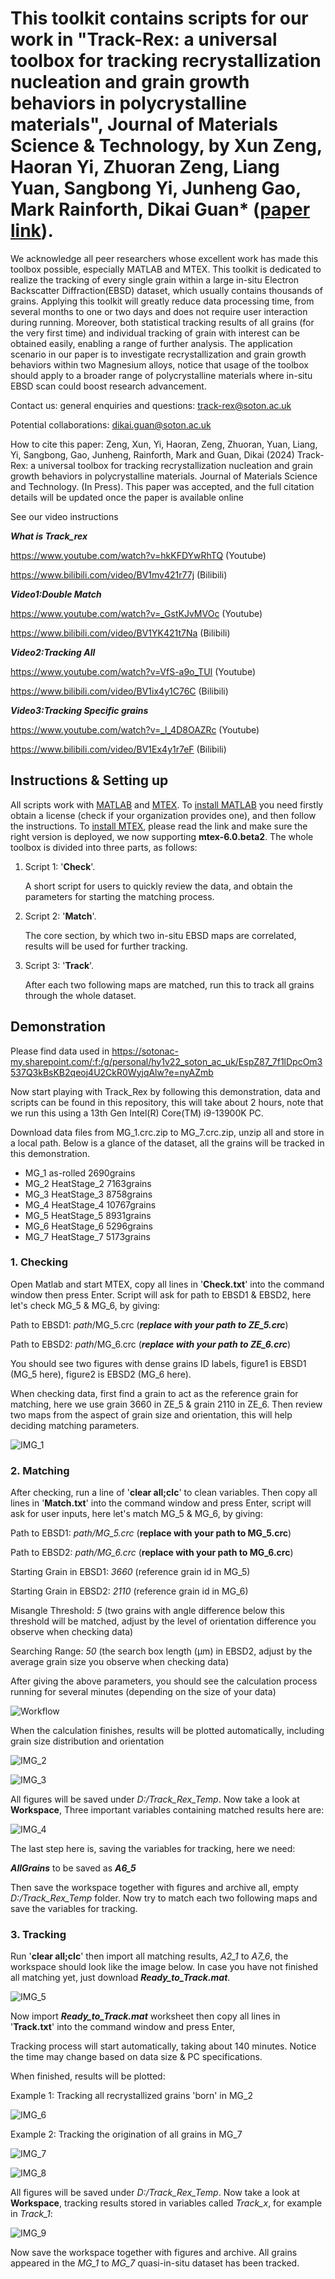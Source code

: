 # This toolkit contains scripts for our work in "Track-Rex: a universal toolbox for tracking recrystallization nucleation and grain growth behaviors in polycrystalline materials", Journal of Materials Science & Technology, by Xun Zeng, Haoran Yi, Zhuoran Zeng, Liang Yuan, Sangbong Yi, Junheng Gao, Mark Rainforth, Dikai Guan* ([paper link](https://eprints.soton.ac.uk/487523/)).

We acknowledge all peer researchers whose excellent work has made this toolbox possible, especially MATLAB and MTEX. This toolkit is dedicated to realize the tracking of every single grain within a large in-situ Electron Backscatter Diffraction(EBSD) dataset, which usually contains thousands of grains. Applying this toolkit will greatly reduce data processing time, from several months to one or two days and does not require user interaction during running. Moreover, both statistical tracking results of all grains (for the very first time) and individual tracking of grain with interest can be obtained easily, enabling a range of further analysis. The application scenario in our paper is to investigate recrystallization and grain growth behaviors within two Magnesium alloys, notice that usage of the toolbox should apply to a broader range of polycrystalline materials where in-situ EBSD scan could boost research advancement.

Contact us:
general enquiries and questions: track-rex@soton.ac.uk

Potential collaborations: dikai.guan@soton.ac.uk 

How to cite this paper: Zeng, Xun, Yi, Haoran, Zeng, Zhuoran, Yuan, Liang, Yi, Sangbong, Gao, Junheng, Rainforth, Mark and Guan, Dikai (2024) Track-Rex: a universal toolbox for tracking recrystallization nucleation and grain growth behaviors in polycrystalline materials. Journal of Materials Science and Technology. (In Press). This paper was accepted, and the full citation details will be updated once the paper is available online

See our video instructions

_**What is Track_rex**_ 

https://www.youtube.com/watch?v=hkKFDYwRhTQ (Youtube)

https://www.bilibili.com/video/BV1mv421r77j (Bilibili)

_**Video1:Double Match**_ 

https://www.youtube.com/watch?v=_GstKJvMVOc (Youtube)

https://www.bilibili.com/video/BV1YK421t7Na (Bilibili)

_**Video2:Tracking All**_ 

https://www.youtube.com/watch?v=VfS-a9o_TUI (Youtube)

https://www.bilibili.com/video/BV1ix4y1C76C (Bilibili)

_**Video3:Tracking Specific grains**_ 

https://www.youtube.com/watch?v=_l_4D8OAZRc (Youtube)

https://www.bilibili.com/video/BV1Ex4y1r7eF (Bilibili)


## Instructions & Setting up

All scripts work with [MATLAB](https://uk.mathworks.com/products/matlab.html) and [MTEX](https://mtex-toolbox.github.io/index). To [install MATLAB](https://login.mathworks.com/embedded-login/landing.html?cid=getmatlab&s_tid=gn_getml) you need firstly obtain a license (check if your organization provides one), and then follow the instructions. To [install MTEX](https://mtex-toolbox.github.io/download), please read the link and make sure the right version is deployed, we now supporting **mtex-6.0.beta2**. The whole toolbox is divided into three parts, as follows:

1. Script 1: '**Check**'.

   A short script for users to quickly review the data, and obtain the parameters for starting the matching process.

4. Script 2: '**Match**'.

   The core section, by which two in-situ EBSD maps are correlated, results will be used for further tracking.

5. Script 3: '**Track**'.

   After each two following maps are matched, run this to track all grains through the whole dataset.

## Demonstration

Please find data used in https://sotonac-my.sharepoint.com/:f:/g/personal/hy1v22_soton_ac_uk/EspZ87_7f1lDpcOm3537Q3kBsKB2qeoj4U2CkR0WyjqAlw?e=nyAZmb

Now start playing with Track_Rex by following this demonstration, data and scripts can be found in this repository, this will take about 2 hours, note that we run this using a 13th Gen Intel(R) Core(TM) i9-13900K PC.

Download data files from MG_1.crc.zip to MG_7.crc.zip, unzip all and store in a local path. Below is a glance of the dataset, all the grains will be tracked in this demonstration.

+ MG_1		as-rolled		2690grains
+ MG_2		HeatStage_2		7163grains
+ MG_3		HeatStage_3		8758grains
+ MG_4		HeatStage_4		10767grains
+ MG_5		HeatStage_5		8931grains
+ MG_6		HeatStage_6		5296grains
+ MG_7		HeatStage_7		5173grains

### 1. Checking

Open Matlab and start MTEX, copy all lines in '**Check.txt**' into the command window then press Enter. Script will ask for path to EBSD1 & EBSD2, here let's check MG_5 & MG_6, by giving:

Path to EBSD1: _path_/MG_5.crc (_**replace with your path to ZE_5.crc**_)

Path to EBSD2: _path_/MG_6.crc (_**replace with your path to ZE_6.crc**_)

You should see two figures with dense grains ID labels, figure1 is EBSD1 (MG_5 here), figure2 is EBSD2 (MG_6 here).

When checking data, first find a grain to act as the reference grain for matching, here we use grain 3660 in ZE_5 & grain 2110 in ZE_6. Then review two maps from the aspect of grain size and orientation, this will help deciding matching parameters.

![IMG_1](https://github.com/TrackRex/Track_Rex/assets/161822160/932f231f-d6fd-45f3-a791-2e578cdc0980)

### 2. Matching

After checking, run a line of '**clear all;clc**' to clean variables. Then copy all lines in '**Match.txt**' into the command window and press Enter, script will ask for user inputs, here let's match MG_5 & MG_6, by giving:

Path to EBSD1: _path/MG_5.crc_ (**replace with your path to MG_5.crc**)

Path to EBSD2: _path/MG_6.crc_ (**replace with your path to MG_6.crc**)

Starting Grain in EBSD1: _3660_ (reference grain id in MG_5)

Starting Grain in EBSD2: _2110_ (reference grain id in MG_6)

Misangle Threshold: _5_ (two grains with angle difference below this threshold will be matched, adjust by the level of orientation difference you observe when checking data)

Searching Range: _50_ (the search box length (µm) in EBSD2, adjust by the average grain size you observe when checking data)

After giving the above parameters, you should see the calculation process running for several minutes (depending on the size of your data)

![Workflow](https://github.com/TrackRex/Track_Rex/assets/161822160/c1757a20-0401-4c7d-9b85-558c29600195)

When the calculation finishes, results will be plotted automatically, including grain size distribution and orientation

![IMG_2](https://github.com/TrackRex/Track_Rex/assets/161822160/8a70327c-0e94-453c-bc5f-7fd8ddc193b7)

![IMG_3](https://github.com/TrackRex/Track_Rex/assets/161822160/8211aba2-6482-4ed6-8989-bfe16cdba542)

All figures will be saved under _D:/Track_Rex_Temp_. Now take a look at **Workspace**, Three important variables containing matched results here are:

![IMG_4](https://github.com/TrackRex/Track_Rex/assets/161822160/ca2d8a9f-74ef-484d-a2d4-3e02539fd8f7)

The last step here is, saving the variables for tracking, here we need:

_**AllGrains**_ to be saved as _**A6_5**_

Then save the workspace together with figures and archive all, empty _D:/Track_Rex_Temp_ folder. Now try to match each two following maps and save the variables for tracking.

### 3. Tracking

Run '**clear all;clc**' then import all matching results, _A2_1_ to _A7_6_, the workspace should look like the image below. In case you have not finished all matching yet, just download _**Ready_to_Track.mat**_.

![IMG_5](https://github.com/TrackRex/Track_Rex/assets/161822160/26084bc2-91a7-4b69-b387-dc0d298fc815)

Now import _**Ready_to_Track.mat**_ worksheet then copy all lines in '**Track.txt**' into the command window and press Enter,

Tracking process will start automatically, taking about 140 minutes. Notice the time may change based on data size & PC specifications.

When finished, results will be plotted:

Example 1: Tracking all recrystallized grains 'born' in MG_2

![IMG_6](https://github.com/TrackRex/Track_Rex/assets/161822160/49a15b47-5c0e-433f-816d-35381207f825)

Example 2: Tracking the origination of all grains in MG_7

![IMG_7](https://github.com/TrackRex/Track_Rex/assets/161822160/4af38204-0bf6-4d38-8b95-7a59b13e2069)

![IMG_8](https://github.com/TrackRex/Track_Rex/assets/161822160/d35ebba4-5edc-4b8f-8c44-c565b535c900)

All figures will be saved under _D:/Track_Rex_Temp_. Now take a look at **Workspace**, tracking results stored in variables called _Track_x_, for example in _Track_1_:

![IMG_9](https://github.com/TrackRex/Track_Rex/assets/161822160/fefe1162-6fc6-4974-a4e7-bd1ad5a7e69b)

Now save the workspace together with figures and archive. All grains appeared in the _MG_1_ to _MG_7_ quasi-in-situ dataset has been tracked.
